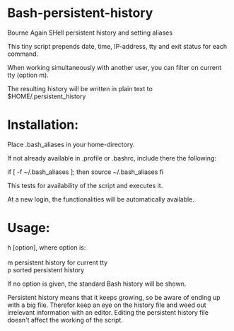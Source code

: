# Bash-persistent-history

Bourne Again SHell persistent history and setting aliases

This tiny script prepends date, time, IP-address, tty and exit status for each command.

When working simultaneously with another user, you can filter on current tty (option m).

The resulting history will be written in plain text to $HOME/.persistent_history

# Installation:<br>

Place .bash_aliases in your home-directory.

If not already available in .profile or .bashrc, include there the following:

if [ -f ~/.bash_aliases ]; then
    source ~/.bash_aliases
fi

This tests for availability of the script and executes it.

At a new login, the functionalities will be automatically available.

# Usage:<br>

h [option], where option is:<br><br>
m persistent history for current tty<br>
p sorted persistent history

If no option is given, the standard Bash history will be shown.

Persistent history means that it keeps growing, so be aware of ending up with a big file.
Therefor keep an eye on the history file and weed out irrelevant information with an editor.
Editing the persistent history file doesn't affect the working of the script.

